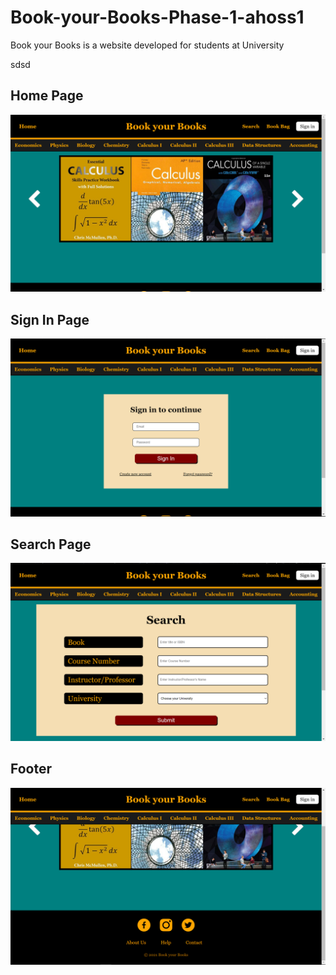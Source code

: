 # Book-your-Books-Phase-1-ahoss1

Book your Books is a website developed for students at University















sdsd

## Home Page
<img src = "./Screenshots/Home Page.PNG">

## Sign In Page
<img src = "./Screenshots/Sign In.PNG">

## Search Page
<img src = "./Screenshots/Search.PNG">

## Footer
<img src = "./Screenshots/Footer.PNG">


